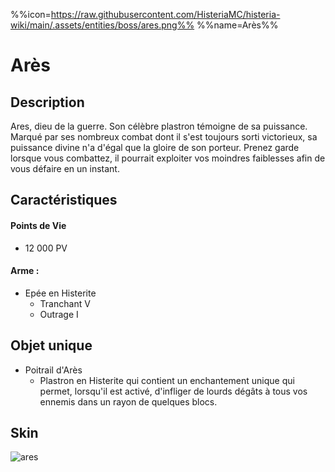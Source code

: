 %%icon=https://raw.githubusercontent.com/HisteriaMC/histeria-wiki/main/.assets/entities/boss/ares.png%%
%%name=Arès%%

# Arès

## Description 
Ares, dieu de la guerre. Son célèbre plastron témoigne de sa puissance. Marqué par ses nombreux combat dont il s'est toujours sorti victorieux, sa puissance divine n'a d'égal que la gloire de son porteur. Prenez garde lorsque vous combattez, il pourrait exploiter vos moindres faiblesses afin de vous défaire en un instant.

## Caractéristiques

#### __Points de Vie__
+ 12 000 PV

#### __Arme :__
+ Epée en Histerite 
  - Tranchant V
  - Outrage I
  
## Objet unique 
+ Poitrail d'Arès
  - Plastron en Histerite qui contient un enchantement unique qui permet, lorsqu'il est activé, d'infliger de lourds dégâts à tous vos ennemis dans un rayon de quelques blocs.

## Skin

![ares](https://raw.githubusercontent.com/HisteriaMC/histeria-wiki/main/.assets/entities/boss/ares.png)


